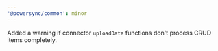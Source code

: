 ```yaml
---
'@powersync/common': minor
---
```


Added a warning if connector `uploadData` functions don't process CRUD items completely.
